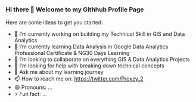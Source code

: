 ### Hi there 👋 Welcome to my Githhub Profile Page


Here are some ideas to get you started:

- 🔭 I’m currently working on building my Technical Skill in GIS and Data Analytics
- 🌱 I’m currently learning Data Analysis in Google Data Analytics Professional Certificate & NG30 Days Learning 
- 👯 I’m looking to collaborate on everything GIS & Data Analytics Projects
- 🤔 I’m looking for help with breaking down technical concepts
- 💬 Ask me about my learning journey
- 📫 How to reach me on: https://twitter.com/Proxzy_2
- 😄 Pronouns: ...
- ⚡ Fun fact: ...
